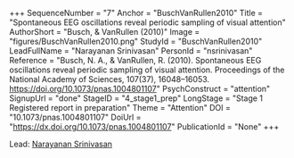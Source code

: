 +++
SequenceNumber = "7"
Anchor = "BuschVanRullen2010"
Title = "Spontaneous EEG oscillations reveal periodic sampling of visual attention"
AuthorShort = "Busch, & VanRullen (2010)"
Image = "figures/BuschVanRullen2010.png"
StudyId = "BuschVanRullen2010"
LeadFullName = "Narayanan Srinivasan"
PersonId = "nsrinivasan"
Reference = "Busch, N. A., & VanRullen, R. (2010). Spontaneous EEG oscillations reveal periodic sampling of visual attention. Proceedings of the National Academy of Sciences, 107(37), 16048–16053. https://doi.org/10.1073/pnas.1004801107"
PsychConstruct = "attention"
SignupUrl = "done"
StageID = "4_stage1_prep"
LongStage = "Stage 1 Registered report in preparation"
Theme = "Attention"
DOI = "10.1073/pnas.1004801107"
DoiUrl = "https://dx.doi.org/10.1073/pnas.1004801107"
PublicationId = "None"
+++

Lead: [Narayanan Srinivasan](/people/#nsrinivasan)